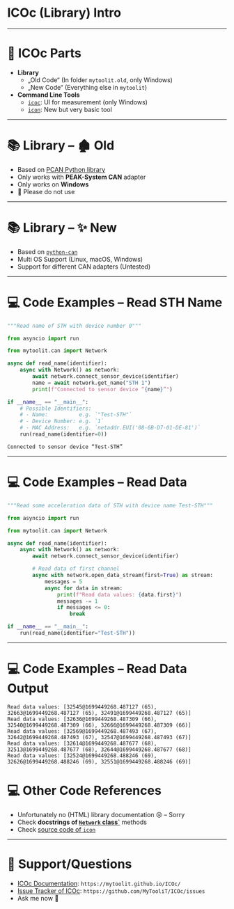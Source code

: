 # ICOc (Library) Intro

---

# 🍱 ICOc Parts

- **Library**
  - „Old Code“ (In folder `mytoolit.old`, only Windows)
  - „New Code“ (Everything else in `mytoolit`)
- **Command Line Tools**
  - [`icoc`](https://mytoolit.github.io/ICOc/#basic-usage): UI for measurement (only Windows)
  - [`icon`](https://mytoolit.github.io/ICOc/#icon-cli-tool): New but very basic tool

---

# 📚 Library – 🏚️ Old

- Based on [PCAN Python library](https://pypi.org/project/python-can/)
- Only works with **PEAK-System CAN** adapter
- Only works on **Windows**
- 🚫 Please do not use

---

# 📚 Library – ✨ New

- Based on [`python-can`](https://pypi.org/project/python-can/)
- Multi OS Support (Linux, macOS, Windows)
- Support for different CAN adapters (Untested)

---

# 💻 Code Examples – Read STH Name

```py
"""Read name of STH with device number 0"""

from asyncio import run

from mytoolit.can import Network

async def read_name(identifier):
    async with Network() as network:
        await network.connect_sensor_device(identifier)
        name = await network.get_name("STH 1")
        print(f"Connected to sensor device “{name}”")

if __name__ == "__main__":
    # Possible Identifiers:
    # - Name:          e.g. `"Test-STH"`
    # - Device Number: e.g. `1`
    # - MAC Address:   e.g. `netaddr.EUI('08-6B-D7-01-DE-81')`
    run(read_name(identifier=0))
```

```
Connected to sensor device “Test-STH”
```

---

# 💻 Code Examples – Read Data

```py
"""Read some acceleration data of STH with device name Test-STH"""

from asyncio import run

from mytoolit.can import Network

async def read_name(identifier):
    async with Network() as network:
        await network.connect_sensor_device(identifier)

        # Read data of first channel
        async with network.open_data_stream(first=True) as stream:
            messages = 5
            async for data in stream:
                print(f"Read data values: {data.first}")
                messages -= 1
                if messages <= 0:
                    break

if __name__ == "__main__":
    run(read_name(identifier="Test-STH"))
```

---

# 💻 Code Examples – Read Data Output

```
Read data values: [32545@1699449268.487127 (65), 32663@1699449268.487127 (65), 32491@1699449268.487127 (65)]
Read data values: [32636@1699449268.487309 (66), 32540@1699449268.487309 (66), 32666@1699449268.487309 (66)]
Read data values: [32569@1699449268.487493 (67), 32642@1699449268.487493 (67), 32547@1699449268.487493 (67)]
Read data values: [32614@1699449268.487677 (68), 32513@1699449268.487677 (68), 32644@1699449268.487677 (68)]
Read data values: [32524@1699449268.488246 (69), 32626@1699449268.488246 (69), 32551@1699449268.488246 (69)]
```

# 💻 Other Code References

- Unfortunately no (HTML) library documentation 😢 – Sorry
- Check **docstrings of [`Network` class`](https://github.com/MyTooliT/ICOc/blob/master/mytoolit/can/network.py)** methods
- Check [source code of `icon`](https://github.com/MyTooliT/ICOc/blob/master/mytoolit/cmdline/icon.py)

---

# 🛟 Support/Questions

- [ICOc Documentation](https://mytoolit.github.io/ICOc/): `https://mytoolit.github.io/ICOc/`
- [Issue Tracker of ICOc](https://github.com/MyTooliT/ICOc/issues): `https://github.com/MyTooliT/ICOc/issues`
- Ask me now 🙂
